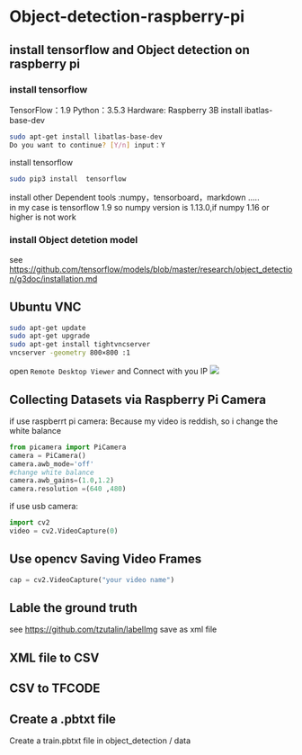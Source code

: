 # Object-detection-raspberry-pi
## install tensorflow and Object detection on raspberry pi
### install tensorflow 
  TensorFlow：1.9
  Python：3.5.3
  Hardware: Raspberry 3B
  install ibatlas-base-dev 
  ```bash
  sudo apt-get install libatlas-base-dev
  Do you want to continue? [Y/n] input：Y
  ```
  install tensorflow
  ```bash
  sudo pip3 install  tensorflow
  ```
  install other Dependent tools :numpy，tensorboard，markdown .....<br>
  in my case is tensorflow 1.9 so numpy version is 1.13.0,if numpy 1.16 or higher is not work
### install Object detetion model
see https://github.com/tensorflow/models/blob/master/research/object_detection/g3doc/installation.md

## Ubuntu VNC
``` bash
sudo apt-get update
sudo apt-get upgrade
sudo apt-get install tightvncserver
vncserver -geometry 800×800 :1
```
open `Remote Desktop Viewer` and Connect with you IP
![](https://sqlandplsql.files.wordpress.com/2012/07/vinagre_connect.jpeg)

## Collecting Datasets via Raspberry Pi Camera
if use raspberrt pi camera:
Because my video is reddish, so i change the white balance
```python
from picamera import PiCamera
camera = PiCamera()
camera.awb_mode='off'
#change white balance 
camera.awb_gains=(1.0,1.2)
camera.resolution =(640 ,480)
```
if use usb camera:
```python
import cv2
video = cv2.VideoCapture(0)
```
## Use opencv Saving Video Frames
```python
cap = cv2.VideoCapture("your video name")
```
## Lable the ground truth
see https://github.com/tzutalin/labelImg
save as xml file

## XML file to CSV 

## CSV to TFCODE

## Create a .pbtxt file
Create a train.pbtxt file in object_detection / data




